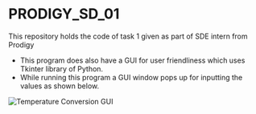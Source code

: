 # PRODIGY_SD_01
This repository holds the code of task 1 given as part of SDE intern from Prodigy

- This program does also have a GUI for user friendliness which uses Tkinter library of Python.
- While running this program a GUI window pops up for inputting the values as shown below.

![Temperature Conversion GUI](https://github.com/msd-prasad/PRODIGY_SD_01/assets/142379381/bfcf0207-0a02-41e1-a9f8-5bc5de1c96d9) 
